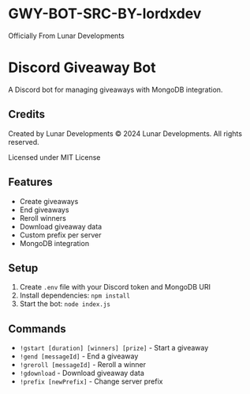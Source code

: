 # GWY-BOT-SRC-BY-lordxdev
Officially From Lunar Developments


# Discord Giveaway Bot

A Discord bot for managing giveaways with MongoDB integration.

## Credits
Created by Lunar Developments
© 2024 Lunar Developments. All rights reserved.

Licensed under MIT License

## Features
- Create giveaways
- End giveaways
- Reroll winners
- Download giveaway data
- Custom prefix per server
- MongoDB integration

## Setup
1. Create `.env` file with your Discord token and MongoDB URI
2. Install dependencies: `npm install`
3. Start the bot: `node index.js`

## Commands
- `!gstart [duration] [winners] [prize]` - Start a giveaway
- `!gend [messageId]` - End a giveaway
- `!greroll [messageId]` - Reroll a winner
- `!gdownload` - Download giveaway data
- `!prefix [newPrefix]` - Change server prefix
